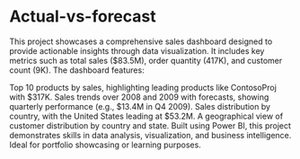 # Actual-vs-forecast

This project showcases a comprehensive sales dashboard designed to provide actionable insights through data visualization. It includes key metrics such as total sales ($83.5M), order quantity (417K), and customer count (9K). The dashboard features:

Top 10 products by sales, highlighting leading products like ContosoProj with $317K.
Sales trends over 2008 and 2009 with forecasts, showing quarterly performance (e.g., $13.4M in Q4 2009).
Sales distribution by country, with the United States leading at $53.2M.
A geographical view of customer distribution by country and state.
Built using Power BI, this project demonstrates skills in data analysis, visualization, and business intelligence. Ideal for portfolio showcasing or learning purposes.
